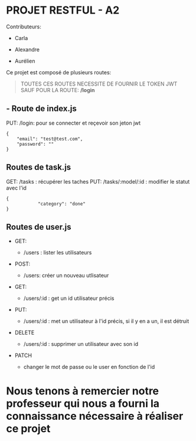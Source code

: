 # PROJET RESTFUL - A2
  Contributeurs:

 - Carla

 - Alexandre

 - Aurélien

Ce projet est composé de plusieurs routes:

> TOUTES CES ROUTES NECESSITE DE FOURNIR LE TOKEN JWT SAUF POUR LA ROUTE:
> **/login**


## - Route de **index.js**

PUT:
 /login: pour se connecter et reçevoir son jeton jwt

    {
        "email": "test@test.com",
        "password": ""
    }



## Routes de task.js

GET:
/tasks : récupérer les taches
PUT:
 /tasks/:model/:id : modifier le statut avec l'id

    {
                "category": "done"
    }


## Routes de user.js

 - GET:

	- /users : lister les utilisateurs 

 - POST:
	 - /users: créer un nouveau utlisateur
 - GET:
	 - /users/:id : get un id utilisateur précis
 - PUT:
	 - /users/:id : met un utilisateur à l'id précis, si il y en a un, il
   est détruit
 - DELETE
	 - /users/:id : supprimer un utilisateur avec son id
 - PATCH
	 - changer le mot de passe ou le user en fonction de l'id



# Nous tenons à remercier notre professeur qui nous a fourni la connaissance nécessaire à réaliser ce projet
